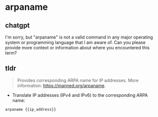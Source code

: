 # arpaname 
## chatgpt 
I'm sorry, but "arpaname" is not a valid command in any major operating system or programming language that I am aware of. Can you please provide more context or information about where you encountered this term? 

## tldr 
 
> Provides corresponding ARPA name for IP addresses.
> More information: <https://manned.org/arpaname>.

- Translate IP addresses (IPv4 and IPv6) to the corresponding ARPA name:

`arpaname {{ip_address}}`
